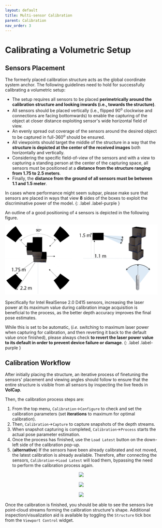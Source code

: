 ```yaml
---
layout: default
title: Multi-sensor Calibration
parent: Calibration
nav_order: 3
---
```


# Calibrating a Volumetric Setup

## Sensors Placement 

The formerly placed calibration structure acts as the global coordinate system anchor. 
The following guidelines need to hold for successfully calibrating a volumetric setup:
- The setup requires all sensors to be placed __perimetrically around the calibration structure and looking inwards (i.e., towards the structure)__. 
- All sensors should be placed vertically (i.e., flipped 90<sup>o</sup> clockwise and connections are facing bottomwards) to enable the capturing of the object at closer distance exploiting sensor's wide horizontal field of view.
- An evenly spread out coverage of the sensors around the desired object to be captured in full-360<sup>o</sup> should be ensured.
- All viewpoints should target the middle of the structure in a way that the __structure is depicted at the center of the received images__ both horizontally and vertically. 
- Considering the specific field-of-view of the sensors and with a view to capturing a standing person at the center of the capturing space, all sensors must be positioned at a __distance from the structure ranging from 1.75 to 2.5 meters__.
- Finally, the __distance from the ground of all sensors must be between 1.1 and 1.5 meter__.

In cases where performance might seem subpar, please make sure that sensors are placed in ways that view **8** sides of the boxes to exploit the discriminative power of the model.
{: .label .label-purple }

An outline of a good positioning of `4` sensors is depicted in the following figure.

![ExamplePlacement](../../assets/images/PosesRealSenseFlipped.png)

Specifically for Intel RealSense 2.0 D415 sensors, increasing the laser power at its maximum value during calibration image acquisition is beneficial to the process, as the better depth accuracy improves the final pose estimates.

While this is set to be automatic, (_i.e._ switching to maximum laser power when capturing for calibration, and then reverting it back to the default value once finished), please always check
__to revert the laser power value to its default in order to prevent device failure or damage__.
{: .label .label-purple }

## Calibration Workflow

After initially placing the structure, an iterative process of finetuning the sensors' placement and viewing angles should follow to ensure that the entire structure is visible from all sensors by inspecting the live feeds in **VolCap**.

Then, the calibration process steps are:

1. From the top menu, `Calibration`->`Configure` to check and set the calibration parameters (set **iterations** to maximum for optimal calibration).
2. Then, `Calibration`->`Capture` to capture snapshots of the depth streams.
3. When snapshot capturing is completed, `Calibration`->`Process` starts the actual pose parameter estimation.
4. Once the process has finished, use the `Load Latest` button on the down-left side of the calibration pop-up.
5. (**alternative**) If the sensors have been already calibrated and not moved, the latest calibration is already available. Therefore, after connecting the sensors, `Calibration`->`Load Latest` will load them, bypassing the need to perform the calibration process again.

<p align="center">
    <img src="../../../assets/images/vol_cap_wiki_calib_cap.png"/>
</p>

<p align="center">
    <img src="../../../assets/images/vol_cap_wiki_calib_cap_fin.png"/>
</p>

<p align="center">
    <img src="../../../assets/images/vol_cap_wiki_calib_calib.png"/>
</p>

Once the calibration is finished, you should be able to see the sensors live point-cloud streams forming the calibration structure's shape. Additional inspection/visualization aid is available by toggling the `Structure` tick box from the `Viewport Control` widget.